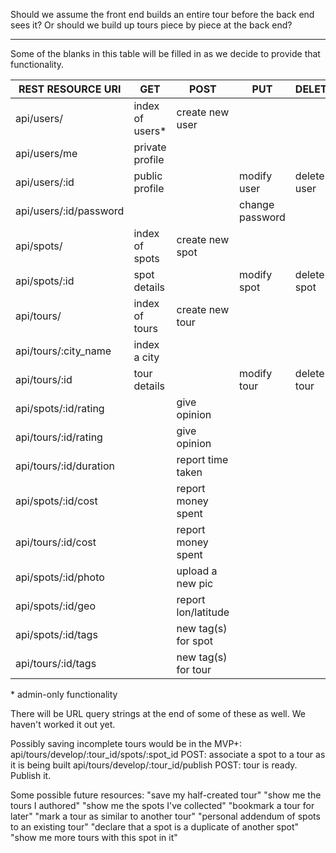 Should we assume the front end builds an entire tour before the back end sees it? Or should we build up tours piece by piece at the back end?

-----------

Some of the blanks in this table will be filled in as we decide to provide that functionality.

| REST RESOURCE URI       | GET               | POST                 | PUT             | DELETE      |
|-------------------------|-------------------|----------------------|-----------------|-------------|
| api/users/              | index of users*   | create new user      |                 |             |
| api/users/me            | private profile   |                      |                 |             |
| api/users/:id           | public profile    |                      | modify user     | delete user |
| api/users/:id/password  |                   |                      | change password |             |
| api/spots/              | index of spots    | create new spot      |                 |             |
| api/spots/:id           | spot details      |                      | modify spot     | delete spot |
| api/tours/              | index of tours    | create new tour      |                 |             |
| api/tours/:city_name    | index a city      |                      |                 |             |
| api/tours/:id           | tour details      |                      | modify tour     | delete tour |
| api/spots/:id/rating    |                   | give opinion         |                 |             |
| api/tours/:id/rating    |                   | give opinion         |                 |             |
| api/tours/:id/duration  |                   | report time taken    |                 |             |
| api/spots/:id/cost      |                   | report money spent   |                 |             |
| api/tours/:id/cost      |                   | report money spent   |                 |             |
| api/spots/:id/photo     |                   | upload a new pic     |                 |             |
| api/spots/:id/geo       |                   | report lon/latitude  |                 |             |
| api/spots/:id/tags      |                   | new tag(s) for spot  |                 |             |
| api/tours/:id/tags      |                   | new tag(s) for tour  |                 |             |

\* admin-only functionality

There will be URL query strings at the end of some of these as well. We haven't worked it out yet.

Possibly saving incomplete tours would be in the MVP+:
api/tours/develop/:tour_id/spots/:spot_id   POST: associate a spot to a tour as it is being built
api/tours/develop/:tour_id/publish          POST: tour is ready. Publish it.


Some possible future resources:
  "save my half-created tour"
  "show me the tours I authored"
  "show me the spots I've collected"
  "bookmark a tour for later"
  "mark a tour as similar to another tour"
  "personal addendum of spots to an existing tour"
  "declare that a spot is a duplicate of another spot"
  "show me more tours with this spot in it"
